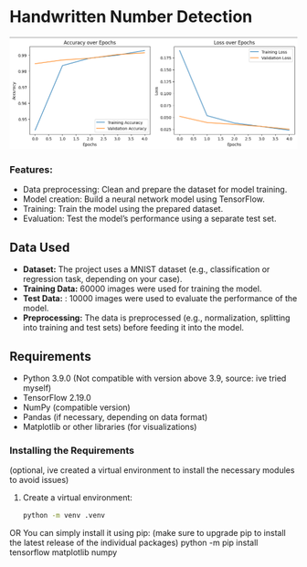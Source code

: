 # Handwritten Number Detection
![alt image](https://github.com/Aneerudh17/Handwritten_Number_Detection/blob/main/Test_Accuracy.png)
### Features:
- Data preprocessing: Clean and prepare the dataset for model training.
- Model creation: Build a neural network model using TensorFlow.
- Training: Train the model using the prepared dataset.
- Evaluation: Test the model’s performance using a separate test set.

## Data Used

- **Dataset:** The project uses a MNIST dataset (e.g., classification or regression task, depending on your case).
- **Training Data:** 60000 images were used for training the model.
- **Test Data:** : 10000 images were used to evaluate the performance of the model.
- **Preprocessing:** The data is preprocessed (e.g., normalization, splitting into training and test sets) before feeding it into the model.

## Requirements

- Python 3.9.0 (Not compatible with version above 3.9, source: ive tried myself)
- TensorFlow 2.19.0
- NumPy (compatible version)
- Pandas (if necessary, depending on data format)
- Matplotlib or other libraries (for visualizations)

### Installing the Requirements
(optional, ive created a virtual environment to install the necessary modules to avoid issues)
1. Create a virtual environment:
   ```bash
   python -m venv .venv
OR
You can simply install it using pip: (make sure to upgrade pip to install the latest release of the individual packages)
  python -m pip install tensorflow matplotlib numpy
